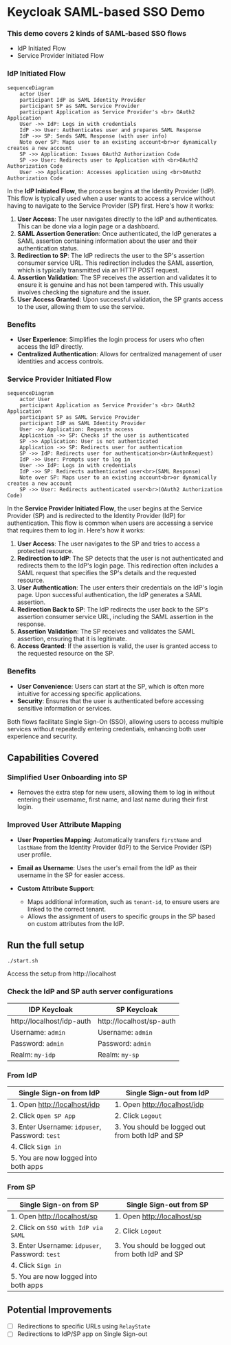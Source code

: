 # Keycloak SAML-based SSO Demo

### This demo covers 2 kinds of SAML-based SSO flows

- IdP Initiated Flow
- Service Provider Initiated Flow

### IdP Initiated Flow

```mermaid
sequenceDiagram
    actor User
    participant IdP as SAML Identity Provider
    participant SP as SAML Service Provider
    participant Application as Service Provider's <br> OAuth2 Application
    User ->> IdP: Logs in with credentials
    IdP ->> User: Authenticates user and prepares SAML Response
    IdP ->> SP: Sends SAML Response (with user info)
    Note over SP: Maps user to an existing account<br>or dynamically creates a new account
    SP ->> Application: Issues OAuth2 Authorization Code
    SP ->> User: Redirects user to Application with <br>OAuth2 Authorization Code
    User ->> Application: Accesses application using <br>OAuth2 Authorization Code

```

In the **IdP Initiated Flow**, the process begins at the Identity Provider (IdP). This flow is typically used when a
user wants to access a service without having to navigate to the Service Provider (SP) first. Here's how it works:

1. **User Access**: The user navigates directly to the IdP and authenticates. This can be done via a login page or a
   dashboard.
2. **SAML Assertion Generation**: Once authenticated, the IdP generates a SAML assertion containing information about
   the user and their authentication status.
3. **Redirection to SP**: The IdP redirects the user to the SP's assertion consumer service URL. This redirection
   includes the SAML assertion, which is typically transmitted via an HTTP POST request.
4. **Assertion Validation**: The SP receives the assertion and validates it to ensure it is genuine and has not been
   tampered with. This usually involves checking the signature and the issuer.
5. **User Access Granted**: Upon successful validation, the SP grants access to the user, allowing them to use the
   service.

### Benefits

- **User Experience**: Simplifies the login process for users who often access the IdP directly.
- **Centralized Authentication**: Allows for centralized management of user identities and access controls.

### Service Provider Initiated Flow

```mermaid
sequenceDiagram
    actor User
    participant Application as Service Provider's <br> OAuth2 Application
    participant SP as SAML Service Provider
    participant IdP as SAML Identity Provider
    User ->> Application: Requests access
    Application ->> SP: Checks if the user is authenticated
    SP ->> Application: User is not authenticated
    Application ->> SP: Redirects user for authentication
    SP ->> IdP: Redirects user for authentication<br>(AuthnRequest)
    IdP ->> User: Prompts user to log in
    User ->> IdP: Logs in with credentials
    IdP ->> SP: Redirects authenticated user<br>(SAML Response)
    Note over SP: Maps user to an existing account<br>or dynamically creates a new account
    SP ->> User: Redirects authenticated user<br>(OAuth2 Authorization Code)
```

In the **Service Provider Initiated Flow**, the user begins at the Service Provider (SP) and is redirected to the
Identity Provider (IdP) for authentication. This flow is common when users are accessing a service that requires them to
log in. Here's how it works:

1. **User Access**: The user navigates to the SP and tries to access a protected resource.
2. **Redirection to IdP**: The SP detects that the user is not authenticated and redirects them to the IdP's login page.
   This redirection often includes a SAML request that specifies the SP's details and the requested resource.
3. **User Authentication**: The user enters their credentials on the IdP's login page. Upon successful authentication,
   the IdP generates a SAML assertion.
4. **Redirection Back to SP**: The IdP redirects the user back to the SP's assertion consumer service URL, including the
   SAML assertion in the response.
5. **Assertion Validation**: The SP receives and validates the SAML assertion, ensuring that it is legitimate.
6. **Access Granted**: If the assertion is valid, the user is granted access to the requested resource on the SP.

### Benefits

- **User Convenience**: Users can start at the SP, which is often more intuitive for accessing specific applications.
- **Security**: Ensures that the user is authenticated before accessing sensitive information or services.

Both flows facilitate Single Sign-On (SSO), allowing users to access multiple services without repeatedly entering
credentials, enhancing both user experience and security.

## Capabilities Covered

### Simplified User Onboarding into SP

- Removes the extra step for new users, allowing them to log in without entering their
  username, first name, and last name during their first login.

### Improved User Attribute Mapping

- **User Properties Mapping**: Automatically transfers `firstName` and `lastName` from the Identity Provider (IdP) to
  the Service Provider (SP) user profile.

- **Email as Username**: Uses the user's email from the IdP as their username in the SP for easier access.

- **Custom Attribute Support**:
    - Maps additional information, such as `tenant-id`, to ensure users are linked to the correct
      tenant.
    - Allows the assignment of users to specific groups in the SP based on custom attributes from
      the IdP.

## Run the full setup

```shell
./start.sh
```

Access the setup from http://localhost

### Check the IdP and SP auth server configurations

| IDP Keycloak              | SP Keycloak              |
|---------------------------|--------------------------|
| http://localhost/idp-auth | http://localhost/sp-auth |
| Username: `admin`         | Username: `admin`        |
| Password: `admin`         | Password: `admin`        |
| Realm: `my-idp`           | Realm: `my-sp`           |

### From IdP

| Single Sign-on from IdP                              | Single Sign-out from IdP                             |
|------------------------------------------------------|------------------------------------------------------|
| 1. Open [http://localhost/idp](http://localhost/idp) | 1. Open [http://localhost/idp](http://localhost/idp) |
| 2. Click `Open SP App`                               | 2. Click `Logout`                                    |
| 3. Enter Username: `idpuser`, Password: `test`       | 3. You should be logged out from both IdP and SP     |
| 4. Click `Sign in`                                   |                                                      |
| 5. You are now logged into both apps                 |                                                      |

### From SP

| Single Sign-on from SP                             | Single Sign-out from SP                            |
|----------------------------------------------------|----------------------------------------------------|
| 1. Open [http://localhost/sp](http://localhost/sp) | 1. Open [http://localhost/sp](http://localhost/sp) |
| 2. Click on `SSO with IdP via SAML`                | 2. Click `Logout`                                  |
| 3. Enter Username: `idpuser`, Password: `test`     | 3. You should be logged out from both IdP and SP   |
| 4. Click `Sign in`                                 |                                                    |
| 5. You are now logged into both apps               |                                                    |

## Potential Improvements

- [ ] Redirections to specific URLs using `RelayState`
- [ ] Redirections to IdP/SP app on Single Sign-out